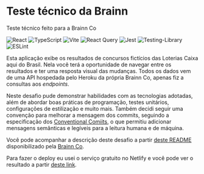 # Teste técnico da Brainn
Teste técnico feito para a Brainn Co

![React](https://img.shields.io/badge/react-%2320232a.svg?style=for-the-badge&logo=react&logoColor=%2361DAFB)
![TypeScript](https://img.shields.io/badge/typescript-%23007ACC.svg?style=for-the-badge&logo=typescript&logoColor=white)
![Vite](https://img.shields.io/badge/vite-%23646CFF.svg?style=for-the-badge&logo=vite&logoColor=white)
![React Query](https://img.shields.io/badge/-React%20Query-FF4154?style=for-the-badge&logo=react%20query&logoColor=white)
![Jest](https://img.shields.io/badge/-jest-%23C21325?style=for-the-badge&logo=jest&logoColor=white)
![Testing-Library](https://img.shields.io/badge/-Testing%20Library-%23E33332?style=for-the-badge&logo=testing-library&logoColor=white)
![ESLint](https://img.shields.io/badge/ESLint-4B3263?style=for-the-badge&logo=eslint&logoColor=white)


Esta aplicação exibe os resultados de concursos fictícios das Loterias Caixa aqui do Brasil. Nela você terá a oportunidade de navegar entre os resultados e ter uma resposta visual das mudanças.
Todos os dados vem de uma API hospedada pelo Heroku da própria Brainn Co, apenas fiz a consultas aos _endpoints_.

Neste desafio pude demonstrar habilidades com as tecnologias adotadas, além de abordar boas práticas de programação, testes unitários, configurações de estilização e muito mais. Também decidi seguir uma convenção para melhorar a mensagem dos commits, seguindo a especificação dos [Conventional Comiits](https://www.conventionalcommits.org/en/v1.0.0/), o que permitiu adicionar mensagens semânticas e legíveis para a leitura humana e de máquina.

Você pode acompanhar a descrição deste desafio a partir [deste README](https://github.com/brainnco-exs/readme-frontend) disponibilizado pela [Brainn Co](https://brainn.co/).

Para fazer o deploy eu usei o serviço gratuito no Netlify e você pode ver o resultado a partir [deste link](https://resultadosdeloteriabrainn.netlify.app/).
